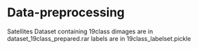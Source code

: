 # Data-preprocessing

Satellites Dataset
containing 19class
dimages are in dataset_19class_prepared.rar
labels are in 19class_labelset.pickle
